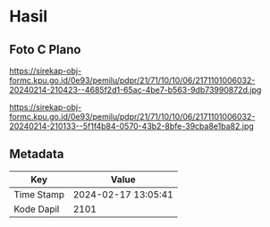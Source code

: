 # Hasil

## Foto C Plano

https://sirekap-obj-formc.kpu.go.id/0e93/pemilu/pdpr/21/71/10/10/06/2171101006032-20240214-210423--4685f2d1-65ac-4be7-b563-9db73990872d.jpg

https://sirekap-obj-formc.kpu.go.id/0e93/pemilu/pdpr/21/71/10/10/06/2171101006032-20240214-210133--5f1f4b84-0570-43b2-8bfe-39cba8e1ba82.jpg


## Metadata

| Key        | Value               |
| ---------- | ------------------- |
| Time Stamp | 2024-02-17 13:05:41 |
| Kode Dapil | 2101                |



